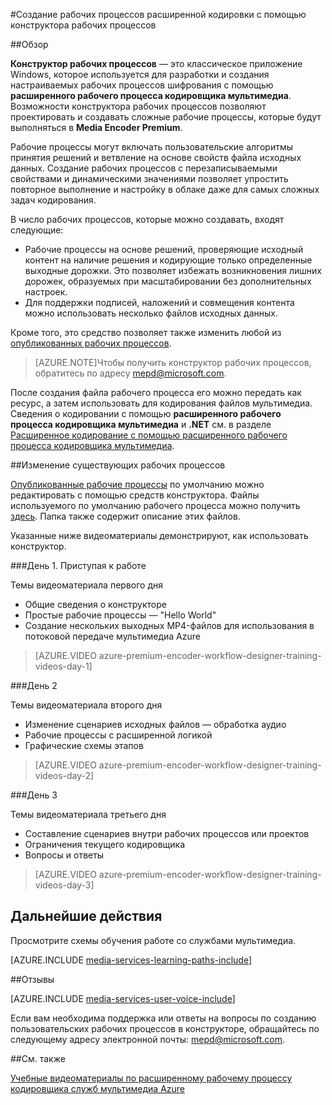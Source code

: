<properties 
	pageTitle="Создание рабочих процессов расширенной кодировки с помощью конструктора рабочих процессов | Microsoft Azure" 
	description="Сведения о создании рабочих процессов с расширенной кодировкой с помощью конструктора рабочих процессов." 
	services="media-services" 
	documentationCenter="" 
	authors="anilmur" 
	manager="erikre" 
	editor=""/>

<tags 
	ms.service="media-services" 
	ms.workload="media" 
	ms.tgt_pltfrm="na" 
	ms.devlang="na" 
	ms.topic="article" 
	ms.date="09/15/2016"
	ms.author="juliako;johndeu;anilmur"/>


#Создание рабочих процессов расширенной кодировки с помощью конструктора рабочих процессов

##Обзор

**Конструктор рабочих процессов** — это классическое приложение Windows, которое используется для разработки и создания настраиваемых рабочих процессов шифрования с помощью **расширенного рабочего процесса кодировщика мультимедиа**. Возможности конструктора рабочих процессов позволяют проектировать и создавать сложные рабочие процессы, которые будут выполняться в **Media Encoder Premium**.

Рабочие процессы могут включать пользовательские алгоритмы принятия решений и ветвление на основе свойств файла исходных данных. Создание рабочих процессов с перезаписываемыми свойствами и динамическими значениями позволяет упростить повторное выполнение и настройку в облаке даже для самых сложных задач кодирования.

В число рабочих процессов, которые можно создавать, входят следующие:

- Рабочие процессы на основе решений, проверяющие исходный контент на наличие решения и кодирующие только определенные выходные дорожки. Это позволяет избежать возникновения лишних дорожек, образуемых при масштабировании без дополнительных настроек.
- Для поддержки подписей, наложений и совмещения контента можно использовать несколько файлов исходных данных.

Кроме того, это средство позволяет также изменить любой из [опубликованных рабочих процессов](media-services-workflow-designer.md#existing_workflows).

>[AZURE.NOTE]Чтобы получить конструктор рабочих процессов, обратитесь по адресу mepd@microsoft.com.


После создания файла рабочего процесса его можно передать как ресурс, а затем использовать для кодирования файлов мультимедиа. Сведения о кодировании с помощью **расширенного рабочего процесса кодировщика мультимедиа** и **.NET** см. в разделе [Расширенное кодирование с помощью расширенного рабочего процесса кодировщика мультимедиа](media-services-encode-with-premium-workflow.md).

##<a id="existing_workflows"></a>Изменение существующих рабочих процессов

[Опубликованные рабочие процессы](media-services-workflow-designer.md#existing_workflows) по умолчанию можно редактировать с помощью средств конструктора. Файлы используемого по умолчанию рабочего процесса можно получить [здесь](https://github.com/Azure/azure-media-services-samples/tree/master/Encoding%20Presets/VoD/MediaEncoderPremiumWorkfows). Папка также содержит описание этих файлов.

Указанные ниже видеоматериалы демонстрируют, как использовать конструктор.

###День 1. Приступая к работе

Темы видеоматериала первого дня

- Общие сведения о конструкторе
- Простые рабочие процессы — "Hello World"
- Создание нескольких выходных MP4-файлов для использования в потоковой передаче мультимедиа Azure

> [AZURE.VIDEO azure-premium-encoder-workflow-designer-training-videos-day-1]

###День 2

Темы видеоматериала второго дня

- Изменение сценариев исходных файлов — обработка аудио
- Рабочие процессы с расширенной логикой
- Графические схемы этапов

> [AZURE.VIDEO azure-premium-encoder-workflow-designer-training-videos-day-2]

###День 3

Темы видеоматериала третьего дня

- Составление сценариев внутри рабочих процессов или проектов
- Ограничения текущего кодировщика
- Вопросы и ответы
 
> [AZURE.VIDEO azure-premium-encoder-workflow-designer-training-videos-day-3]


## Дальнейшие действия

Просмотрите схемы обучения работе со службами мультимедиа.

[AZURE.INCLUDE [media-services-learning-paths-include](../../includes/media-services-learning-paths-include.md)]

##Отзывы

[AZURE.INCLUDE [media-services-user-voice-include](../../includes/media-services-user-voice-include.md)]


Если вам необходима поддержка или ответы на вопросы по созданию пользовательских рабочих процессов в конструкторе, обращайтесь по следующему адресу электронной почты: mepd@microsoft.com.

##См. также

[Учебные видеоматериалы по расширенному рабочему процессу кодировщика служб мультимедиа Azure](http://johndeutscher.com/2015/07/06/azure-premium-encoder-workflow-designer-training-videos/)

<!---HONumber=AcomDC_0921_2016-->